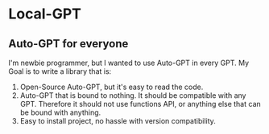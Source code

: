 # Local-GPT
## Auto-GPT for everyone
I'm newbie programmer, but I wanted to use Auto-GPT in every GPT.
My Goal is to write a library that is:
1. Open-Source Auto-GPT, but it's easy to read the code.
2. Auto-GPT that is bound to nothing. It should be compatible with any GPT. Therefore it should not use functions API, or anything else that can be bound with anything.
3. Easy to install project, no hassle with version compatibility.